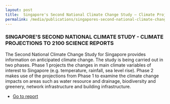 ```yaml
---
layout: post
title:  Singapore's Second National Climate Change Study – Climate Projections to 2100 Science Report
permalink: /media/publications/singapores-second-national-climate-change-study-climate-projections-to-2100-science-report
---
```


### SINGAPORE'S SECOND NATIONAL CLIMATE STUDY - CLIMATE PROJECTIONS TO 2100 SCIENCE REPORTS


The Second National Climate Change Study for Singapore provides information on anticipated climate change. The study is being carried out in two phases. Phase 1 projects the changes in main climate variables of interest to Singapore (e.g. temperature, rainfall, sea level rise). Phase 2 makes use of the projections from Phase 1 to examine the climate change impacts on areas such as water resource and drainage, biodiversity and greenery, network infrastructure and building infrastructure.


* [<a href="http://ccrs.weather.gov.sg/Publications-Second-National-Climate-Change-Study-Science-Reports" target="_blank">Go to report</a>](http://ccrs.weather.gov.sg/Publications-Second-National-Climate-Change-Study-Science-Reports)
